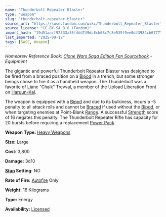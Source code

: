 ```yaml
---
name: "Thunderbolt Repeater Blaster"
type: "weapon"
slug: "thunderbolt-repeater-blaster"
source_url: "https://swse.fandom.com/wiki/Thunderbolt_Repeater_Blaster"
source_license: "CC BY-SA 3.0 (Fandom)"
import_hash: "19d51aacf92333a55f4dd749dc8cb68c7c8e539f9ee0d43984cb6777787aec5b"
last_imported: "2025-09-12"
tags: [SWSE, Weapon]
---
```

*Homebrew Reference Book: [Clone Wars Saga Edition Fan Sourcebook](https://swse.fandom.com/wiki/Clone_Wars_Saga_Edition_Fan_Sourcebook) - Equipment*

The gigantic and powerful Thunderbolt Repeater Blaster was designed to be fired from a braced position on a [Bipod](https://swse.fandom.com/wiki/Bipod) in a trench, but some stronger beings chose to fire it as a handheld weapon. The Thunderbolt was a favorite of Liane “Chalk” Trevval, a member of the Upload Liberation Front on [Haruun-Kal](https://swse.fandom.com/wiki/Haruun-Kal).

The weapon is equipped with a [Bipod](https://swse.fandom.com/wiki/Bipod) and due to its bulkiness, incurs a -5 penalty to all attack rolls and cannot be [Braced](https://swse.fandom.com/wiki/Braced) if used without the [Bipod](https://swse.fandom.com/wiki/Bipod), or when targeting enemies at Point-Blank [Range](https://swse.fandom.com/wiki/Range). A successful [Strength](https://swse.fandom.com/wiki/Strength) score of 16 negates this penalty. The Thunderbolt Repeater Rifle has capacity for 20 bursts before requiring a replacement [Power Pack](https://swse.fandom.com/wiki/Power_Pack).

**Weapon** **Type:** [Heavy Weapons](https://swse.fandom.com/wiki/Heavy_Weapons)

**Size:** Large

**Cost:** 3,800

**Damage:** 3d10

**[Stun](https://swse.fandom.com/wiki/Stun) Setting:** NO

**Rate of Fire:** [Autofire](https://swse.fandom.com/wiki/Autofire) Only

**Weight:** 16 Kilograms

**Type:** Energy

**Availability:** [Licensed](https://swse.fandom.com/wiki/Licensed)